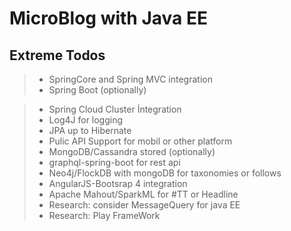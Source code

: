 MicroBlog with Java EE
===================

Extreme Todos
----------------------------------------
>- SpringCore and Spring MVC  integration
>- Spring Boot (optionally)

>- Spring Cloud Cluster İntegration
>- Log4J for logging
>- JPA up to Hibernate
>- Pulic API Support for mobil or other platform
>- MongoDB/Cassandra stored (optionally)
>- graphql-spring-boot for rest api
>- Neo4j/FlockDB with mongoDB for taxonomies or follows
>- AngularJS-Bootsrap 4 integration
>- Apache Mahout/SparkML for #TT or Headline 
>- Research: consider MessageQuery for java EE
>- Research: Play FrameWork
